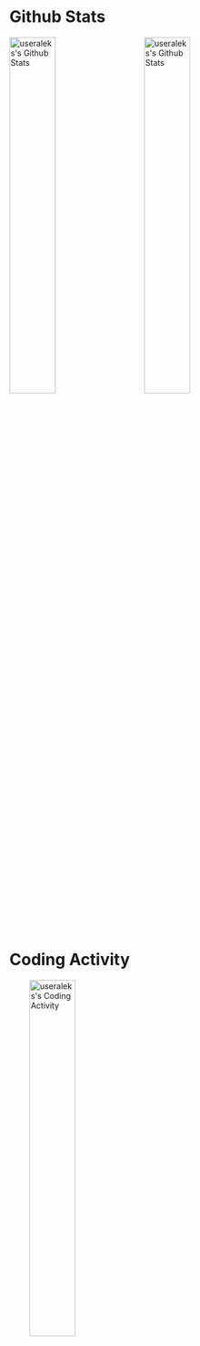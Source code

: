 # Github Stats
<a href="https://github.com/useraleks"><img align="center" src="https://github-readme-stats-anuraghazra1.vercel.app/api?username=useraleks&theme=midnight-purple&locale=en&count_private=true&show_icons=true" width=40% alt="useraleks's Github Stats"></a>&nbsp;&nbsp;&nbsp;&nbsp;&nbsp;&nbsp;&nbsp;&nbsp; <a href="https://github.com/useraleks"><img align="center" src="https://github-readme-stats.vercel.app/api/top-langs/?username=useraleks&layout=compact&theme=midnight-purple&locale=en" width=40% alt="useraleks's Github Stats"></a>

# Coding Activity

</a>&nbsp;&nbsp;&nbsp;&nbsp;&nbsp;&nbsp;&nbsp;&nbsp; <a href="https://github.com/useraleks"><img align="center" src="https://github-readme-stats.vercel.app/api/wakatime?username=useraleks&theme=midnight-purple&layout=compact" width=40% alt="useraleks's Coding Activity"></a>
